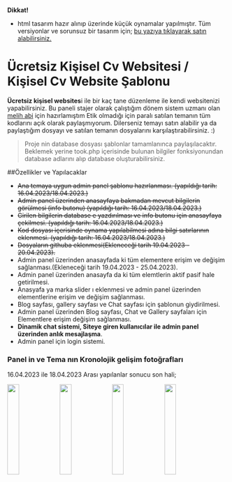 **Dikkat!**
- html tasarım hazır alınıp üzerinde küçük oynamalar yapılmıştır. Tüm versiyonlar ve sorunsuz bir tasarım için; [bu yazıya tıklayarak satın alabilirsiniz.](https://themeforest.net/item/ryan-vcard-resume-cv-template/21584603 "bu yazıya tıklayarak satın alabilirsiniz.")



# Ücretsiz Kişisel Cv Websitesi / Kişisel Cv Website Şablonu
**Ücretsiz kişisel websites**i ile bir kaç tane düzenleme ile kendi websitenizi yapabilirsiniz. Bu paneli stajer olarak çalıştığım dönem sistem uzmanı olan [melih abi](https://github.com/mordulu "melih abi") için hazırlamıştım Etik olmadığı için paralı satılan temanın tüm kodlarını açık olarak paylaşmıyorum.  Dilerseniz temayı satın alabilir ya da paylaştığım dosyayı ve satılan temanın dosyalarını karşılaştırabilirsiniz. :)

> Proje nin database dosyası şablonlar tamamlanınca paylaşılacaktır. Beklemek yerine took.php içerisinde bulunan bilgiler fonksiyonundan database adlarını alıp database oluşturabilirsiniz.

##Özellikler ve Yapılacaklar

- ~~Ana temaya uygun admin panel şablonu hazırlanması. (yapıldığı tarih: 16.04.2023/18.04.2023.)~~
-  ~~Admin panel üzerinden anasayfaya bakmadan mevcut bilgilerin görülmesi (info butonu)  (yapıldığı tarih: 16.04.2023/18.04.2023.)~~
-  ~~Girilen bilgilerin database e yazdırılması ve info butonu için anasayfaya çekilmesi. (yapıldığı tarih: 16.04.2023/18.04.2023.)~~
-  ~~Kod dosyası içerisinde oynama yapılabilmesi adına bilgi satırlarının eklenmesi. (yapıldığı tarih: 16.04.2023/18.04.2023.)~~
-  ~~Dosyaların githuba eklenmesi(Ekleneceği tarih 19.04.2023 - 20.04.2023).~~
- Admin panel üzerinden anasayfada ki tüm elementere erişim ve değişim sağlanması.(Ekleneceği tarih 19.04.2023 - 25.04.2023).
- Admin panel üzerinden anasayfa da ki tüm elemtlerin aktif pasif hale getirilmesi.
- Anasyafa ya marka slider ı eklenmesi ve admin panel üzerinden elementlerine erişim ve değişim sağlanması.
- Blog sayfası, gallery sayfası ve Chat sayfası için şablonun giydirilmesi.
- Admin panel üzerinden Blog sayfası, Chat ve Gallery sayfaları için Elementlere erişim değişim sağlanması.
- **Dinamik chat sistemi, Siteye giren kullanıcılar ile admin panel üzerinden anlık mesajlaşma**.
- Admin panel için login sistemi.

### Panel in ve Tema nın Kronolojik gelişim fotoğrafları
16.04.2023 ile 18.04.2023 Arası yapılanlar sonucu son hali;

<img src="https://raw.githubusercontent.com/SeymenSurucuu/Kisisel-Website-sablonu-Admin-Paneli/main/Kronolojik%20Geli%C5%9Fim%20Foto%C4%9Fraflar%C4%B1/16.04.2023%20-%2018.04.2023/ads%C4%B1z3.png" width="23%"></img> <img src="https://raw.githubusercontent.com/SeymenSurucuu/Kisisel-Website-sablonu-Admin-Paneli/main/Kronolojik%20Geli%C5%9Fim%20Foto%C4%9Fraflar%C4%B1/16.04.2023%20-%2018.04.2023/Ads%C4%B1z4.png" width="23%"></img> <img src="https://github.com/SeymenSurucuu/Kisisel-Website-sablonu-Admin-Paneli/blob/main/Kronolojik%20Geli%C5%9Fim%20Foto%C4%9Fraflar%C4%B1/16.04.2023%20-%2018.04.2023/Ads%C4%B1z2.png?raw=true" width="23%"></img> <img src="https://raw.githubusercontent.com/SeymenSurucuu/Kisisel-Website-sablonu-Admin-Paneli/main/Kronolojik%20Geli%C5%9Fim%20Foto%C4%9Fraflar%C4%B1/16.04.2023%20-%2018.04.2023/Ads%C4%B1z.png" width="23%"></img> 


